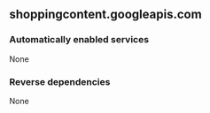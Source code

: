 ## shoppingcontent.googleapis.com

### Automatically enabled services

None

### Reverse dependencies

None
